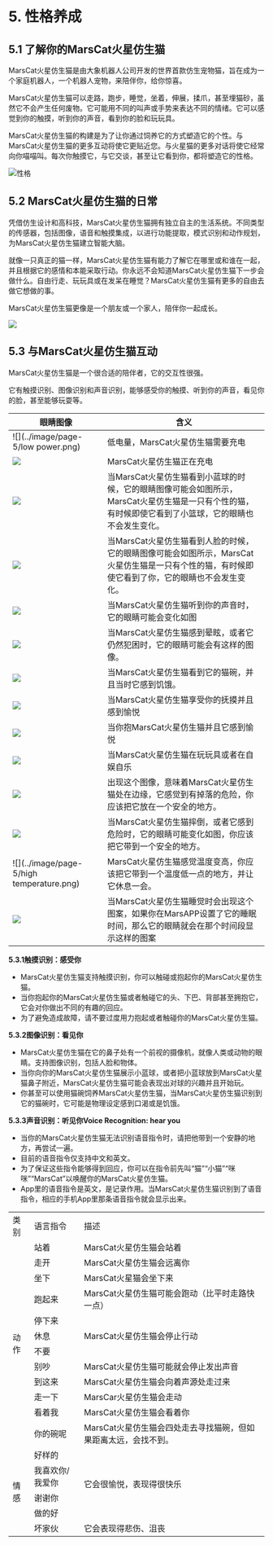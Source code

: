 # 5. 性格养成

## 5.1 了解你的MarsCat火星仿生猫

MarsCat火星仿生猫是由大象机器人公司开发的世界首款仿生宠物猫，旨在成为一个家庭机器人，一个机器人宠物，来陪伴你，给你惊喜。

MarsCat火星仿生猫可以走路，跑步，睡觉，坐着，伸展，揉爪，甚至埋猫砂，虽然它不会产生任何废物。它可能用不同的叫声或手势来表达不同的情绪。它可以感觉到你的触摸，听到你的声音，看到你的脸和玩玩具。

MarsCat火星仿生猫的构建是为了让你通过饲养它的方式塑造它的个性。与MarsCat火星仿生猫的更多互动将使它更贴近您。与火星猫的更多对话将使它经常向你喵喵叫。每次你触摸它，与它交谈，甚至让它看到你，都将塑造它的性格。

![性格](..\image\MarsCat_demo\1619491502181.png)

## 5.2 MarsCat火星仿生猫的日常

凭借仿生设计和高科技，MarsCat火星仿生猫拥有独立自主的生活系统。不同类型的传感器，包括图像，语音和触摸集成，以进行功能提取，模式识别和动作规划，为MarsCat火星仿生猫建立智能大脑。

就像一只真正的猫一样，MarsCat火星仿生猫有能力了解它在哪里或和谁在一起，并且根据它的感情和本能采取行动。你永远不会知道MarsCat火星仿生猫下一步会做什么。自由行走、玩玩具或在发呆在睡觉？MarsCat火星仿生猫有更多的自由去做它想做的事。

MarsCat火星仿生猫更像是一个朋友或一个家人，陪伴你一起成长。

![](..\image\MarsCat_demo\1619491521668.png)

## 5.3 与MarsCat火星仿生猫互动

MarsCat火星仿生猫是一个很合适的陪伴者，它的交互性很强。

它有触摸识别、图像识别和声音识别，能够感受你的触摸、听到你的声音，看见你的脸，甚至能够玩耍等。

| 眼睛图像                                  | 含义                                                         |
| ----------------------------------------- | ------------------------------------------------------------ |
| ![](../image/page-5/low power.png)        | 低电量，MarsCat火星仿生猫需要充电                            |
| ![](../image/page-5/charge.png)           | MarsCat火星仿生猫正在充电                                    |
| ![](../image/page-5/ball.png)             | 当MarsCat火星仿生猫看到小蓝球的时候，它的眼睛图像可能会如图所示，MarsCat火星仿生猫是一只有个性的猫，有时候即使它看到了小篮球，它的眼睛也不会发生变化。 |
| ![](../image/page-5/face.png)             | 当MarsCat火星仿生猫看到人脸的时候，它的眼睛图像可能会如图所示，MarsCat火星仿生猫是一只有个性的猫，有时候即使它看到了你，它的眼睛也不会发生变化。 |
| ![](../image/page-5/voice.png)            | 当MarsCat火星仿生猫听到你的声音时，它的眼睛可能会变化如图    |
| ![](../image/page-5/dizzy.png)            | 当MarsCat火星仿生猫感到晕眩，或者它仍然犯困时，它的眼睛可能会有这样的图像。 |
| ![](../image/page-5/hungry.png)           | 当MarsCat火星仿生猫看到它的猫碗，并且当时它感到饥饿。        |
| ![](../image/page-5/heart.png)            | 当MarsCat火星仿生猫享受你的抚摸并且感到愉悦                  |
| ![](../image/page-5/hug.png)              | 当你抱MarsCat火星仿生猫并且它感到愉悦                        |
| ![](../image/page-5/teaser.png)           | 当MarsCat火星仿生猫在玩玩具或者在自娱自乐                    |
| ![](../image/page-5/edge.png)             | 出现这个图像，意味着MarsCat火星仿生猫处在边缘，它感觉到有掉落的危险，你应该把它放在一个安全的地方。 |
| ![](../image/page-5/flip.png)             | 当MarsCat火星仿生猫摔倒，或者它感到危险时，它的眼睛可能变化如图，你应该把它带到一个安全的地方。 |
| ![](../image/page-5/high temperature.png) | MarsCat火星仿生猫感觉温度变高，你应该把它带到一个温度低一点的地方，并让它休息一会。 |
| ![](../image/page-5/sleep.png)            | 当MarsCat火星仿生猫睡觉时会出现这个图案，如果你在MarsAPP设置了它的睡眠时间，那么它的眼睛就会在那个时间段显示这样的图案 |

**5.3.1触摸识别：感受你**

- MarsCat火星仿生猫支持触摸识别，你可以触碰或抱起你的MarsCat火星仿生猫。
- 当你抱起你的MarsCat火星仿生猫或者触碰它的头、下巴、背部甚至拥抱它，它会对你做出不同的有趣的回应。
- 为了避免造成故障，请不要过度用力抱起或者触碰你的MarsCat火星仿生猫。

**5.3.2图像识别：看见你**

- MarsCat火星仿生猫在它的鼻子处有一个前视的摄像机，就像人类或动物的眼睛。支持图像识别，包括人脸和物体。
- 当你向你的MarsCat火星仿生猫展示小蓝球，或者把小蓝球放到MarsCat火星猫鼻子附近，MarsCat火星仿生猫可能会表现出对球的兴趣并且开始玩。
- 你甚至可以使用猫碗饲养MarsCat火星仿生猫，当MarsCat火星仿生猫识别到它的猫碗时，它可能是物理设定感到口渴或是饥饿。

**5.3.3声音识别：听见你Voice Recognition: hear you**

- 当你的MarsCat火星仿生猫无法识别语音指令时，请把他带到一个安静的地方，再尝试一遍。
- 目前的语音指令仅支持中文和英文。
- 为了保证这些指令能够得到回应，你可以在指令前先叫“猫”“小猫”“咪咪”“MarsCat”以唤醒你的MarsCat火星仿生猫。
- App里的语音指令是英文，是记录作用。当MarsCat火星仿生猫识别到了语音指令，相应的手机App里那条语音指令就会显示出来。

<table>
<tr>
	<td>类别</td>
	<td>语言指令</td>
	<td>描述</td>
</tr>
<tr>
	<td rowspan="12">动作</td>
	<td>站着</td>
	<td>MarsCat火星仿生猫会站着</td>
</tr>
<tr>
	<td>走开</td>
	<td>MarsCat火星仿生猫会远离你</td>
</tr>
<tr>
	<td>坐下</td>
	<td>MarsCat火星猫会坐下来</td>
</tr>
<tr>
	<td>跑起来</td>
	<td>MarsCat火星仿生猫可能会跑动（比平时走路快一点）</td>
</tr>
<tr>
	<td>停下来</td>
	<td rowspan="3">MarsCat火星仿生猫会停止行动</td>
</tr>
<tr>
	<td>休息</td>
</tr>
<tr>
	<td>不要</td>
</tr>
<tr>
	<td>别吵</td>
	<td>MarsCat火星仿生猫可能就会停止发出声音</td>
</tr>
<tr>
	<td>到这来</td>
	<td>MarsCat火星仿生猫会向着声源处走过来</td>
</tr>
<tr>
	<td>走一下</td>
	<td>MarsCar火星仿生猫会走动</td>
</tr>
<tr>
	<td>看着我</td>
	<td>MarsCat火星仿生猫会看着你</td>
</tr>
<tr>
	<td>你的碗呢</td>
	<td>MarsCat火星仿生猫会四处走去寻找猫碗，但如果距离太远，会找不到。</td>
</tr>
<tr>
	<td rowspan="5">情感</td>
	<td>好样的</td>
	<td rowspan="4">它会很愉悦，表现得很快乐</td>
</tr>
<tr>
	<td>我喜欢你/我爱你</td>
</tr>
<tr>
	<td>谢谢你</td>
</tr>
<tr>
	<td>做的好</td>
</tr>
<tr>
	<td>坏家伙</td>
	<td>它会表现得悲伤、沮丧</td>
</tr>
</table>

